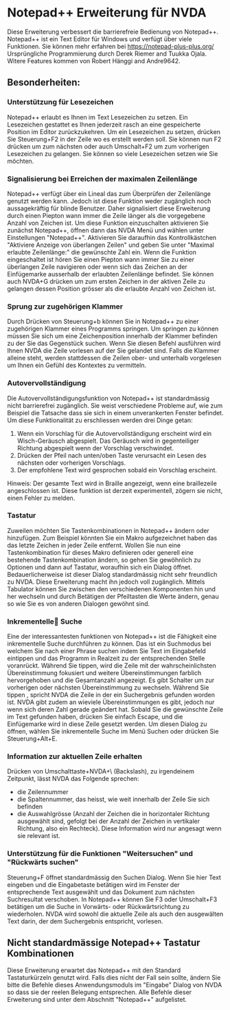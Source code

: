 # Notepad++ Erweiterung für NVDA #

Diese Erweiterung verbessert die barrierefreie Bedienung von Notepad++. Notepad++ ist ein Text Editor für Windows und verfügt über viele Funktionen. Sie können mehr erfahren bei <https://notepad-plus-plus.org/>
Ursprüngliche Programmierung durch Derek Riemer and Tuukka Ojala.
Witere Features kommen von Robert Hänggi and Andre9642.

## Besonderheiten:

### Unterstützung für Lesezeichen

Notepad++ erlaubt es Ihnen im Text Lesezeichen zu setzen.
Ein Lesezeichen gestattet es Ihnen jederzeit rasch an eine gespeicherte Position im Editor zurückzukehren.
Um ein Lesezeichen zu setzen, drücken Sie Steuerung+F2 in der Zeile wo es erstellt werden soll.
Sie können nun F2 drücken um zum nächsten oder auch Umschalt+F2 um zum vorherigen Lesezeichen zu gelangen. 
Sie können so viele Lesezeichen setzen wie Sie möchten.

### Signalisierung bei Erreichen der maximalen Zeilenlänge

Notepad++ verfügt über ein Lineal das zum Überprüfen der Zeilenlänge genutzt werden kann.
Jedoch ist diese Funktion weder zugänglich noch aussagekräftig für blinde Benutzer.
Daher signalisiert diese Erweiterung durch einen Piepton wann immer die Zeile länger als die vorgegebene Anzahl von Zeichen ist.
Um diese Funktion einzuschalten aktivieren Sie zunächst Notepad++, öffnen dann das NVDA Menü und wählen unter Einstellungen "Notepad++".
Aktivieren Sie daraufhin das Kontrollkästchen "Aktiviere Anzeige von überlangen Zeilen" und geben Sie unter "Maximal erlaubte Zeilenlänge:" die gewünschte Zahl ein.
 Wenn die Funktion eingeschaltet ist hören Sie einen Piepton wann immer Sie zu einer überlangen Zeile navigieren oder wenn sich das Zeichen an der Einfügemarke ausserhalb der erlaubten Zeilenlänge befindet.
Sie können auch NVDA+G drücken um zum ersten Zeichen in der aktiven Zeile zu gelangen dessen Position grösser als die erlaubte Anzahl von Zeichen ist.

### Sprung zur zugehörigen Klammer

Durch Drücken von Steuerung+b können Sie in Notepad++ zu einer zugehörigen Klammer eines Programms springen.
Um springen zu können müssen Sie sich um eine Zeichenposition innerhalb der Klammer befinden zu der Sie das Gegenstück suchen.
Wenn Sie diesen Befehl ausführen wird Ihnen NVDA die Zeile vorlesen auf der Sie gelandet sind.
Falls die Klammer alleine steht, werden stattdessen die Zeilen ober- und unterhalb vorgelesen um Ihnen ein Gefühl des Kontextes zu vermitteln.

### Autovervollständigung

Die Autovervollständigungsfunktion von Notepad++ ist standardmässig nicht barrierefrei zugänglich.
Sie weist verschiedene Probleme auf, wie zum Beispiel die Tatsache dass sie sich in einem unverankerten Fenster befindet.
Um diese Funktionalität zu erschliessen werden drei Dinge getan:

1. Wenn ein Vorschlag für die Autovervollständigung erscheint wird ein Wisch-Geräusch abgespielt. Das Geräusch wird in gegenteiliger Richtung abgespielt wenn der Vorschlag verschwindet. 
2. Drücken der Pfeil nach unten/oben Taste verursacht ein Lesen des nächsten oder vorherigen Vorschlags. 
3. Der empfohlene Text wird gesprochen sobald ein Vorschlag erscheint.

Hinweis: Der gesamte Text wird in Braille angezeigt, wenn eine braillezeile angeschlossen ist. Diese funktion ist derzeit experimentell, zögern sie nicht, einen Fehler zu melden.

### Tastatur

Zuweilen möchten Sie Tastenkombinationen in Notepad++ ändern oder hinzufügen.
Zum Beispiel könnten Sie ein Makro aufgezeichnet haben das das letzte Zeichen in jeder Zeile entfernt.
Wollen Sie nun eine Tastenkombination für dieses Makro definieren oder generell eine bestehende Tastenkombination ändern,
so gehen Sie gewöhnlich zu Optionen und dann auf Tastatur, woraufhin sich ein Dialog öffnet.
Bedauerlicherweise ist dieser Dialog standardmässig nicht sehr freundlich zu NVDA.
Diese Erweiterung macht ihn jedoch voll zugänglich.
Mittels Tabulator können Sie zwischen den verschiedenen Komponenten hin und her wechseln und durch Betätigen der Pfeiltasten die Werte ändern,
genau so wie Sie es von anderen Dialogen gewöhnt sind.

### Inkrementelle Suche

Eine der interessantesten funktionen von Notepad++ ist die
Fähigkeit eine inkrementelle Suche durchführen zu können.
Das ist ein Suchmodus bei welchem Sie nach einer Phrase suchen indem Sie Text im Eingabefeld eintippen und das Programm in Realzeit zu der entsprechenden Stelle voranrückt.
Während Sie tippen, wird die Zeile mit der wahrscheinlichsten Übereinstimmung fokusiert und weitere Übereinstimmungen farblich hervorgehoben und die Gesamtanzahl angezeigt.
Es gibt Schalter um zur vorherigen oder nächsten Übereinstimmung zu wechseln. 
Während Sie tippen , spricht NVDA die Zeile in der ein Suchergebnis gefunden worden ist. NVDA gibt zudem an wieviele Übereinstimmungen es gibt, jedoch nur wenn sich deren Zahl gerade geändert hat.
Sobald Sie die gewünschte Zeile im Text gefunden haben, drücken Sie einfach Escape, und die Einfügemarke wird in diese Zeile gesetzt werden. 
Um diesen Dialog zu öffnen, wählen Sie inkrementelle Suche im Menü Suchen oder drücken Sie Steuerung+Alt+E.

### Information zur aktuellen Zeile erhalten

Drücken von Umschalttaste+NVDA+\ (Backslash), zu irgendeinem Zeitpunkt, lässt NVDA das Folgende sprechen:

* die Zeilennummer
* die Spaltennummer, das heisst, wie weit innerhalb der Zeile Sie sich befinden
* die Auswahlgrösse (Anzahl der Zeichen die in horizontaler Richtung ausgewählt sind, gefolgt bei der Anzahl der Zeichen in vertikaler Richtung, also ein Rechteck). Diese Information wird nur angesagt wenn sie relevant ist.

### Unterstützung für die Funktionen "Weitersuchen" und "Rückwärts suchen"

Steuerung+F öffnet standardmässig den Suchen Dialog. 
Wenn Sie hier Text eingeben und die Eingabetaste betätigen wird im Fenster der entsprechende Text ausgewählt und das Dokument zum nächsten Suchresultat verschoben. 
In Notepad++ können Sie F3 oder Umschalt+F3 betätigen um die Suche in Vorwärts- oder Rückwärtsrichtung zu wiederholen.
NVDA wird sowohl die aktuelle Zeile als auch den ausgewälten Text darin, der dem Suchergebnis entspricht, vorlesen.

## Nicht standardmässige Notepad++ Tastatur Kombinationen

Diese Erweiterung erwartet das Notepad++ mit den Standard Tastaturkürzeln genutzt wird. 
Falls dies nicht der Fall sein sollte, ändern Sie bitte die Befehle dieses Anwendungsmoduls im "Eingabe" Dialog von NVDA so dass sie der reelen Belegung entsprechen.
Alle Befehle dieser Erweiterung sind unter dem Abschnitt "Notepad++" aufgelistet.